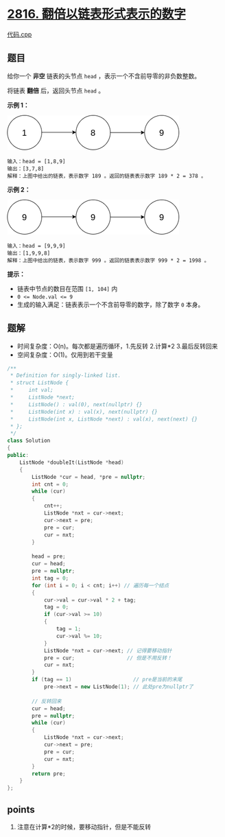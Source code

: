 # [2816. 翻倍以链表形式表示的数字](https://leetcode.cn/problems/double-a-number-represented-as-a-linked-list/)

[代码.cpp](2816.cpp)  

## 题目

给你一个 **非空** 链表的头节点 `head` ，表示一个不含前导零的非负数整数。

将链表 **翻倍** 后，返回头节点 `head` 。

 

**示例 1：**

![img](./assets/example.png)

```
输入：head = [1,8,9]
输出：[3,7,8]
解释：上图中给出的链表，表示数字 189 。返回的链表表示数字 189 * 2 = 378 。
```

**示例 2：**

![img](./assets/example2.png)

```
输入：head = [9,9,9]
输出：[1,9,9,8]
解释：上图中给出的链表，表示数字 999 。返回的链表表示数字 999 * 2 = 1998 。
```

 

**提示：**

- 链表中节点的数目在范围 `[1, 104]` 内
- `0 <= Node.val <= 9`
- 生成的输入满足：链表表示一个不含前导零的数字，除了数字 `0` 本身。



## 题解

- 时间复杂度：O(n)。每次都是遍历循环，1.先反转 2.计算*2 3.最后反转回来
- 空间复杂度：O(1)。仅用到若干变量

```cpp
/**
 * Definition for singly-linked list.
 * struct ListNode {
 *     int val;
 *     ListNode *next;
 *     ListNode() : val(0), next(nullptr) {}
 *     ListNode(int x) : val(x), next(nullptr) {}
 *     ListNode(int x, ListNode *next) : val(x), next(next) {}
 * };
 */
class Solution
{
public:
    ListNode *doubleIt(ListNode *head)
    {
        ListNode *cur = head, *pre = nullptr;
        int cnt = 0;
        while (cur)
        {
            cnt++;
            ListNode *nxt = cur->next;
            cur->next = pre;
            pre = cur;
            cur = nxt;
        }

        head = pre;
        cur = head;
        pre = nullptr;
        int tag = 0;
        for (int i = 0; i < cnt; i++) // 遍历每一个结点
        {
            cur->val = cur->val * 2 + tag;
            tag = 0;
            if (cur->val >= 10)
            {
                tag = 1;
                cur->val %= 10;
            }
            ListNode *nxt = cur->next; // 记得要移动指针
            pre = cur;                 // 但是不用反转！
            cur = nxt;
        }
        if (tag == 1)                    // pre是当前的末尾
            pre->next = new ListNode(1); // 此处pre为nullptr了

        // 反转回来
        cur = head;
        pre = nullptr;
        while (cur)
        {
            ListNode *nxt = cur->next;
            cur->next = pre;
            pre = cur;
            cur = nxt;
        }
        return pre;
    }
};
```





## points

1. 注意在计算*2的时候，要移动指针，但是不能反转